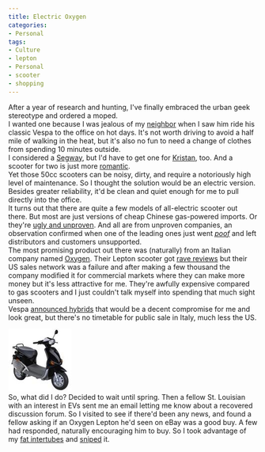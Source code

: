 ```yaml
---
title: Electric Oxygen
categories:
- Personal
tags:
- Culture
- lepton
- Personal
- scooter
- shopping
---
```


After a year of research and hunting, I've finally embraced the urban geek stereotype and ordered a moped.  
I wanted one because I was jealous of my [neighbor][1] when I saw him ride his classic Vespa to the office on hot days.  It's not worth driving to avoid a half mile of walking in the heat, but it's also no fun to need a change of clothes from spending 10 minutes outside.  
I considered a [Segway][2], but I'd have to get one for [Kristan][3], too.  And a scooter for two is just more [romantic][4].  
Yet those 50cc scooters can be noisy, dirty, and require a notoriously high level of maintenance.  So I thought the solution would be an electric version.  Besides greater reliability, it'd be clean and quiet enough for me to pull directly into the office.  
It turns out that there are quite a few models of all-electric scooter out there.  But most are just versions of cheap Chinese gas-powered imports.  Or they're [ugly and unproven][5].  And all are from unproven companies, an observation confirmed when one of the leading ones just went [_poof_][6] and left distributors and customers unsupported.  
The most promising product out there was (naturally) from an Italian company named [Oxygen][7].  Their Lepton scooter got [rave reviews][8] but their US sales network was a failure and after making a few thousand the company modified it for commercial markets where they can make more money but it's less attractive for me.  They're awfully expensive compared to gas scooters and I just couldn't talk myself into spending that much sight unseen.  
Vespa [announced hybrids][9] that would be a decent compromise for me and look great, but there's no timetable for public sale in Italy, much less the US.  

![Oxygen Lepton][10]  
So, what did I do?  Decided to wait until spring.  Then a fellow St. Louisian with an interest in EVs sent me an email letting me know about a recovered discussion forum.  So I visited to see if there'd been any news, and found a fellow asking if an Oxygen Lepton he'd seen on eBay was a good buy.  A few had responded, naturally encouraging him to buy.  So I took advantage of my [fat intertubes][12] and [sniped][13] it.


   [1]: http://www.windcapitalgroup.com/tom_carnahan.html
   [2]: http://www.segway.com/personal-transporter/model_i2_Commuter.html
   [3]: http://almost.gerwitz.com/
   [4]: http://www.imdb.com/gallery/mptv/1196/Mptv/1196/9202_0019.jpg.html
   [5]: http://www.evadermotorsports.com/
   [6]: http://visforvoltage.net/blog-entry/394-e-max-blog-big-breakup-china-v-germany
   [7]: http://www.oxygenworld.it/
   [8]: http://www.evworld.com/view.cfm?page=article&storyid=871
   [9]: http://www.retrothing.com/2006/04/introducing_two.html
   [10]: lepton.thumbnail.jpg
   [12]: http://www.speakeasy.net/refer/184272
   [13]: http://www.auctioninsights.info/how-to-snipe-on-ebay.html

